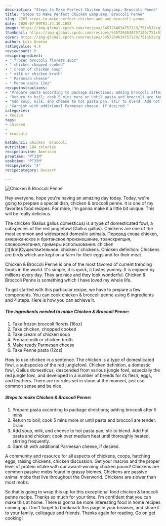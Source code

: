 ```yaml
---
description: "Steps to Make Perfect Chicken &amp;amp; Broccoli Penne"
title: "Steps to Make Perfect Chicken &amp;amp; Broccoli Penne"
slug: 2767-steps-to-make-perfect-chicken-and-amp-broccoli-penne
date: 2020-07-09T01:34:30.165Z
image: https://img-global.cpcdn.com/recipes/5457264634757120/751x532cq70/chicken-broccoli-penne-recipe-main-photo.jpg
thumbnail: https://img-global.cpcdn.com/recipes/5457264634757120/751x532cq70/chicken-broccoli-penne-recipe-main-photo.jpg
cover: https://img-global.cpcdn.com/recipes/5457264634757120/751x532cq70/chicken-broccoli-penne-recipe-main-photo.jpg
author: Lois Greene
ratingvalue: 4.4
reviewcount: 5
recipeingredient:
- " frozen broccoli florets 16oz"
- " chicken chopped cooked"
- " cream of chicken soup"
- " milk or chicken broth"
- " Parmesan cheese"
- " Penne pasta 12oz"
recipeinstructions:
- "Prepare pasta according to package directions; adding broccoli after 5 mins"
- "Return to boil; cook 5 mins more or until pasta and broccoli are tender. Drain."
- "Add soup, milk, and cheese to hot pasta pan; stir to blend. Add hot pasta and chicken; cook over medium heat until thoroughly heated, stirring frequently."
- "Garnish with additional Parmesan cheese, if desired."
categories:
- Recipe
tags:
- chicken
- 
- broccoli

katakunci: chicken  broccoli 
nutrition: 184 calories
recipecuisine: American
preptime: "PT31M"
cooktime: "PT35M"
recipeyield: "4"
recipecategory: Dessert

---
```



![Chicken &amp; Broccoli Penne](https://img-global.cpcdn.com/recipes/5457264634757120/751x532cq70/chicken-broccoli-penne-recipe-main-photo.jpg)

Hey everyone, hope you're having an amazing day today. Today, we're going to prepare a special dish, chicken &amp; broccoli penne. It is one of my favorites food recipes. For mine, I'm gonna make it a little bit unique. This will be really delicious.

The chicken (Gallus gallus domesticus) is a type of domesticated fowl, a subspecies of the red junglefowl (Gallus gallus). Chickens are one of the most common and widespread domestic animals. Перевод слова chicken, американское и британское произношение, транскрипция, словосочетания, примеры использования. chicken [ˈtʃɪkɪn]Существительное. chicken / chickens. Chicken definition: Chickens are birds which are kept on a farm for their eggs and for their meat.

Chicken &amp; Broccoli Penne is one of the most favored of current trending foods in the world. It's simple, it is quick, it tastes yummy. It is enjoyed by millions every day. They are nice and they look wonderful. Chicken &amp; Broccoli Penne is something which I have loved my whole life.


To get started with this particular recipe, we have to prepare a few components. You can cook chicken &amp; broccoli penne using 6 ingredients and 4 steps. Here is how you can achieve it.

<!--inarticleads1-->

##### The ingredients needed to make Chicken &amp; Broccoli Penne:

1. Take  frozen broccoli florets (16oz)
1. Take  chicken, chopped cooked
1. Take  cream of chicken soup
1. Prepare  milk or chicken broth
1. Make ready  Parmesan cheese
1. Take  Penne pasta (12oz)


How to use chicken in a sentence. The chicken is a type of domesticated fowl, a subspecies of the red junglefowl. Chicken definition, a domestic fowl, Gallus domesticus, descended from various jungle fowl, especially the red jungle fowl, and developed in a number of breeds for its flesh, eggs, and feathers. There are no rules set in stone at the moment, just use common sense and be nice. 

<!--inarticleads2-->

##### Steps to make Chicken &amp; Broccoli Penne:

1. Prepare pasta according to package directions; adding broccoli after 5 mins
1. Return to boil; cook 5 mins more or until pasta and broccoli are tender. Drain.
1. Add soup, milk, and cheese to hot pasta pan; stir to blend. Add hot pasta and chicken; cook over medium heat until thoroughly heated, stirring frequently.
1. Garnish with additional Parmesan cheese, if desired.


A community and resource for all aspects of chickens, coops, hatching eggs, raising chickens, chicken discussion. Get your macros and the proper level of protein intake with our award-winning chicken pound! Chickens are common passive mobs found in grassy biomes. Chickens are passive animal mobs that live throughout the Overworld. Chickens are slower than most mobs. 

So that is going to wrap this up for this exceptional food chicken &amp; broccoli penne recipe. Thanks so much for your time. I'm confident that you can make this at home. There is gonna be more interesting food in home recipes coming up. Don't forget to bookmark this page in your browser, and share it to your family, colleague and friends. Thanks again for reading. Go on get cooking!
